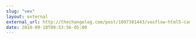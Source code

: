```yaml
---
slug: "vex"
layout: external
external_url: http://thechangelog.com/post/1097381443/vexflow-html5-canvas-javascript-library-music-and-guitar
date: 2010-09-10T09:53:56-05:00
---
```


